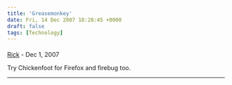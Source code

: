 ```yaml
---
title: 'Greasemonkey'
date: Fri, 14 Dec 2007 18:28:45 +0000
draft: false
tags: [Technology]
---
```



#### 
[Rick]( "rickvh@sportscommish.net") - <time datetime="2007-12-17 07:42:25">Dec 1, 2007</time>

Try Chickenfoot for Firefox and firebug too.
<hr />
